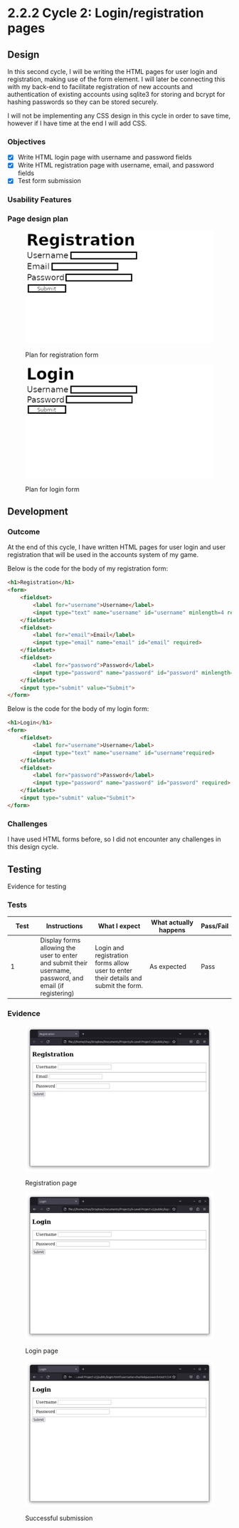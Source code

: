 # 2.2.2 Cycle 2: Login/registration pages

## Design

In this second cycle, I will be writing the HTML pages for user login and registration, making use of the form element. I will later be connecting this with my back-end to facilitate registration of new accounts and authentication of existing accounts using sqlite3 for storing and bcrypt for hashing passwords so they can be stored securely.

I will not be implementing any CSS design in this cycle in order to save time, however if I have time at the end I will add CSS.

### Objectives

* [x] Write HTML login page with username and password fields
* [x] Write HTML registration page with username, email, and password fields
* [x] Test form submission

### Usability Features

### Page design plan

<figure><img src="../.gitbook/assets/registration_plan.png" alt=""><figcaption><p>Plan for registration form</p></figcaption></figure>

<figure><img src="../.gitbook/assets/login_plan.png" alt=""><figcaption><p>Plan for login form</p></figcaption></figure>

## Development

### Outcome

At the end of this cycle, I have written HTML pages for user login and user registration that will be used in the accounts system of my game.&#x20;

Below is the code for the body of my registration form:

```html
<h1>Registration</h1>
<form>
    <fieldset>
        <label for="username">Username</label>
        <input type="text" name="username" id="username" minlength=4 required>
    </fieldset>
    <fieldset>
        <label for="email">Email</label>
        <input type="email" name="email" id="email" required>
    </fieldset>
    <fieldset>
        <label for="password">Password</label>
        <input type="password" name="password" id="password" minlength=8 required>
    </fieldset>
    <input type="submit" value="Submit">
</form>
```

Below is the code for the body of my login form:

```html
<h1>Login</h1>
<form>
    <fieldset>
        <label for="username">Username</label>
        <input type="text" name="username" id="username"required>
    </fieldset>
    <fieldset>
        <label for="password">Password</label>
        <input type="password" name="password" id="password" required>
    </fieldset>
    <input type="submit" value="Submit">
</form>
```

### Challenges

I have used HTML forms before, so I did not encounter any challenges in this design cycle.

## Testing

Evidence for testing

### Tests

<table><thead><tr><th width="95">Test</th><th width="158">Instructions</th><th width="171">What I expect</th><th width="174">What actually happens</th><th>Pass/Fail</th></tr></thead><tbody><tr><td>1</td><td>Display forms allowing the user to enter and submit their username, password, and email (if registering)</td><td>Login and registration forms allow user to enter their details and submit the form.</td><td>As expected</td><td>Pass</td></tr></tbody></table>

### Evidence

<figure><img src="../.gitbook/assets/Screenshot from 2023-05-23 14-31-48.png" alt=""><figcaption><p>Registration page</p></figcaption></figure>

<figure><img src="../.gitbook/assets/Screenshot from 2023-05-23 14-31-58.png" alt=""><figcaption><p>Login page</p></figcaption></figure>

<figure><img src="../.gitbook/assets/Screenshot from 2023-05-23 14-33-04.png" alt=""><figcaption><p>Successful submission</p></figcaption></figure>

